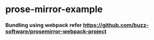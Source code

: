 # prose-mirror-example

### Bundling using webpack refer https://github.com/buzz-software/prosemirror-webpack-project